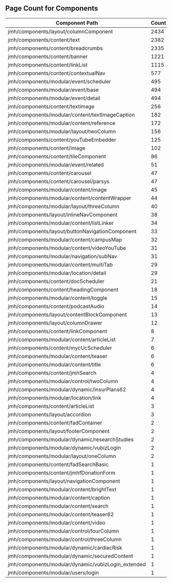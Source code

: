 ## Page Count for Components

| Component Path                                     | Count|
|----------------------------------------------------|------|
| jmh/components/layout/columnComponent              | 2434 |
| jmh/components/content/text                        | 2382 |
| jmh/components/content/breadcrumbs                 | 2335 |
| jmh/components/content/banner                      | 1221 |
| jmh/components/content/linkList                    | 1115 |
| jmh/components/content/contextualNav               | 577  |
| jmh/components/modular/event/scheduler             | 495  |
| jmh/components/modular/event/base                  | 494  |
| jmh/components/modular/event/detail                | 494  |
| jmh/components/content/textimage                   | 256  |
| jmh/components/modular/content/textImageCaption    | 182  |
| jmh/components/modular/content/reference           | 172  |
| jmh/components/modular/layout/twoColumn            | 156  |
| jmh/components/content/youTubeEmbedder             | 125  |
| jmh/components/content/image                       | 102  |
| jmh/components/content/tileComponent               | 86   |
| jmh/components/modular/event/related               | 51   |
| jmh/components/content/carousel                    | 47   |
| jmh/components/content/carousel/parsys             | 47   |
| jmh/components/modular/content/image               | 45   |
| jmh/components/modular/content/contentWrapper      | 44   |
| jmh/components/modular/layout/threeColumn          | 40   |
| jmh/components/layout/inlineNavComponent           | 38   |
| jmh/components/modular/content/listLinker          | 34   |
| jmh/components/layout/buttonNavigationComponent    | 33   |
| jmh/components/modular/content/campusMap           | 32   |
| jmh/components/modular/content/videoYouTube        | 31   |
| jmh/components/modular/navigation/subNav           | 31   |
| jmh/components/modular/content/multiTab            | 29   |
| jmh/components/modular/location/detail             | 29   |
| jmh/components/content/docScheduler                | 21   |
| jmh/components/content/headingComponent            | 18   |
| jmh/components/modular/content/toggle              | 15   |
| jmh/components/content/podcastAudio                | 14   |
| jmh/components/layout/contentBlockComponent        | 13   |
| jmh/components/layout/columnDrawer                 | 12   |
| jmh/components/content/linkComponent               | 8    |
| jmh/components/modular/content/articleList         | 7    |
| jmh/components/content/mycUcScheduler              | 6    |
| jmh/components/modular/content/teaser              | 6    |
| jmh/components/modular/content/title               | 6    |
| jmh/components/content/jmhSearch                   | 4    |
| jmh/components/modular/control/twoColumn           | 4    |
| jmh/components/modular/dynamic/insurPlans62        | 4    |
| jmh/components/modular/location/link               | 4    |
| jmh/components/content/articleList                 | 3    |
| jmh/components/layout/accordion                    | 3    |
| jmh/components/content/fadContainer                | 2    |
| jmh/components/layout/footerComponent              | 2    |
| jmh/components/modular/dynamic/researchStudies     | 2    |
| jmh/components/modular/dynamic/vubizLogin          | 2    |
| jmh/components/modular/layout/oneColumn            | 2    |
| jmh/components/content/fadSearchBasic              | 1    |
| jmh/components/content/jmhfDonationForm            | 1    |
| jmh/components/layout/navigationComponent          | 1    |
| jmh/components/modular/content/brightText          | 1    |
| jmh/components/modular/content/caption             | 1    |
| jmh/components/modular/content/search              | 1    |
| jmh/components/modular/content/teaser62            | 1    |
| jmh/components/modular/content/video               | 1    |
| jmh/components/modular/control/fourColumn          | 1    |
| jmh/components/modular/control/threeColumn         | 1    |
| jmh/components/modular/dynamic/cardiacRisk         | 1    |
| jmh/components/modular/dynamic/securedContent      | 1    |
| jmh/components/modular/dynamic/vubizLogin_extended | 1    |
| jmh/components/modular/users/login                 | 1    |
